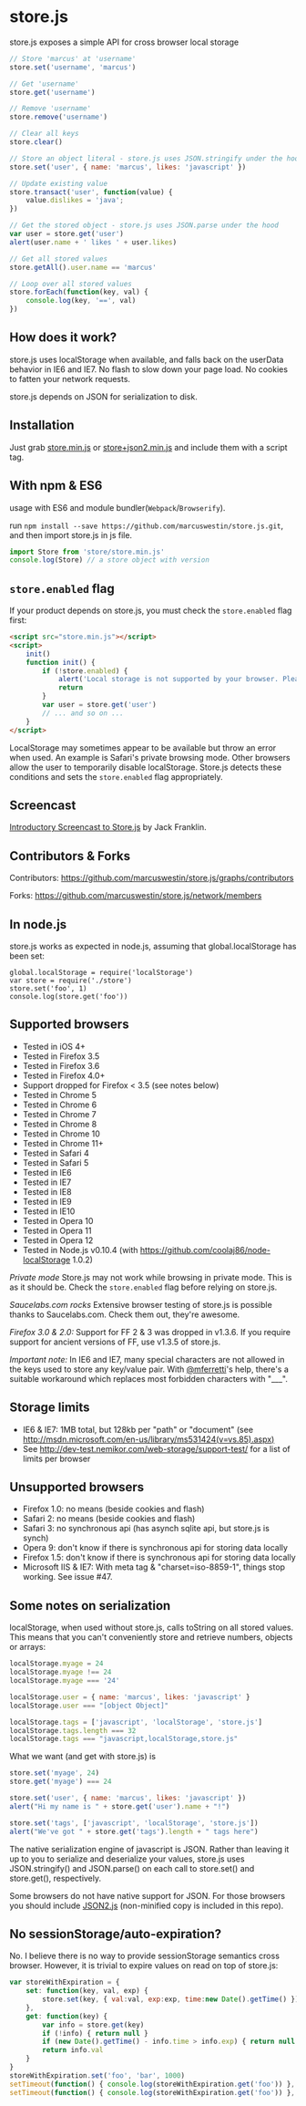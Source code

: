 store.js
========

store.js exposes a simple API for cross browser local storage

```js
// Store 'marcus' at 'username'
store.set('username', 'marcus')

// Get 'username'
store.get('username')

// Remove 'username'
store.remove('username')

// Clear all keys
store.clear()

// Store an object literal - store.js uses JSON.stringify under the hood
store.set('user', { name: 'marcus', likes: 'javascript' })

// Update existing value
store.transact('user', function(value) {
	value.dislikes = 'java';
})

// Get the stored object - store.js uses JSON.parse under the hood
var user = store.get('user')
alert(user.name + ' likes ' + user.likes)

// Get all stored values
store.getAll().user.name == 'marcus'

// Loop over all stored values
store.forEach(function(key, val) {
	console.log(key, '==', val)
})
```


How does it work?
------------------
store.js uses localStorage when available, and falls back on the userData behavior in IE6 and IE7. No flash to slow down your page load. No cookies to fatten your network requests.

store.js depends on JSON for serialization to disk.


Installation
------------
Just grab [store.min.js] or [store+json2.min.js] and include them with a script tag.


With npm & ES6
--------------
usage with ES6 and module bundler(`Webpack`/`Browserify`).

run `npm install --save https://github.com/marcuswestin/store.js.git`, and then import store.js in js file.
```javascript
import Store from 'store/store.min.js'
console.log(Store) // a store object with version
```


`store.enabled` flag
--------------------
If your product depends on store.js, you must check the `store.enabled` flag first:

```html
<script src="store.min.js"></script>
<script>
	init()
	function init() {
		if (!store.enabled) {
			alert('Local storage is not supported by your browser. Please disable "Private Mode", or upgrade to a modern browser.')
			return
		}
		var user = store.get('user')
		// ... and so on ...
	}
</script>
```

LocalStorage may sometimes appear to be available but throw an error when used. An example is Safari's private browsing mode. Other browsers allow the user to temporarily disable localStorage. Store.js detects these conditions and sets the `store.enabled` flag appropriately.


Screencast
-----------
[Introductory Screencast to Store.js](http://javascriptplayground.com/blog/2012/06/javascript-local-storage-store-js-tutorial) by Jack Franklin.


Contributors & Forks
--------------------
Contributors: https://github.com/marcuswestin/store.js/graphs/contributors

Forks: https://github.com/marcuswestin/store.js/network/members


In node.js
----------
store.js works as expected in node.js, assuming that global.localStorage has been set:

```
global.localStorage = require('localStorage')
var store = require('./store')
store.set('foo', 1)
console.log(store.get('foo'))
```


Supported browsers
------------------
 - Tested in iOS 4+
 - Tested in Firefox 3.5
 - Tested in Firefox 3.6
 - Tested in Firefox 4.0+
 - Support dropped for Firefox < 3.5 (see notes below)
 - Tested in Chrome 5
 - Tested in Chrome 6
 - Tested in Chrome 7
 - Tested in Chrome 8
 - Tested in Chrome 10
 - Tested in Chrome 11+
 - Tested in Safari 4
 - Tested in Safari 5
 - Tested in IE6
 - Tested in IE7
 - Tested in IE8
 - Tested in IE9
 - Tested in IE10
 - Tested in Opera 10
 - Tested in Opera 11
 - Tested in Opera 12
 - Tested in Node.js v0.10.4 (with https://github.com/coolaj86/node-localStorage 1.0.2)

*Private mode* Store.js may not work while browsing in private mode. This is as it should be. Check the `store.enabled` flag before relying on store.js.

*Saucelabs.com rocks* Extensive browser testing of store.js is possible thanks to Saucelabs.com. Check them out, they're awesome.

*Firefox 3.0 & 2.0:* Support for FF 2 & 3 was dropped in v1.3.6. If you require support for ancient versions of FF, use v1.3.5 of store.js.

*Important note:* In IE6 and IE7, many special characters are not allowed in the keys used to store any key/value pair. With [@mferretti](https://github.com/mferretti)'s help, there's a suitable workaround which replaces most forbidden characters with "___".


Storage limits
--------------
 - IE6 & IE7: 1MB total, but 128kb per "path" or "document" (see http://msdn.microsoft.com/en-us/library/ms531424(v=vs.85).aspx)
 - See http://dev-test.nemikor.com/web-storage/support-test/ for a list of limits per browser

Unsupported browsers
-------------------
 - Firefox 1.0: no means (beside cookies and flash)
 - Safari 2: no means (beside cookies and flash)
 - Safari 3: no synchronous api (has asynch sqlite api, but store.js is synch)
 - Opera 9: don't know if there is synchronous api for storing data locally
 - Firefox 1.5: don't know if there is synchronous api for storing data locally
 - Microsoft IIS & IE7: With meta tag & "charset=iso-8859-1", things stop working. See issue #47.


Some notes on serialization
---------------------------
localStorage, when used without store.js, calls toString on all stored values. This means that you can't conveniently store and retrieve numbers, objects or arrays:

```js
localStorage.myage = 24
localStorage.myage !== 24
localStorage.myage === '24'

localStorage.user = { name: 'marcus', likes: 'javascript' }
localStorage.user === "[object Object]"

localStorage.tags = ['javascript', 'localStorage', 'store.js']
localStorage.tags.length === 32
localStorage.tags === "javascript,localStorage,store.js"
```

What we want (and get with store.js) is

```js
store.set('myage', 24)
store.get('myage') === 24

store.set('user', { name: 'marcus', likes: 'javascript' })
alert("Hi my name is " + store.get('user').name + "!")

store.set('tags', ['javascript', 'localStorage', 'store.js'])
alert("We've got " + store.get('tags').length + " tags here")
```

The native serialization engine of javascript is JSON. Rather than leaving it up to you to serialize and deserialize your values, store.js uses JSON.stringify() and JSON.parse() on each call to store.set() and store.get(), respectively.

Some browsers do not have native support for JSON. For those browsers you should include [JSON2.js] \(non-minified copy is included in this repo).


No sessionStorage/auto-expiration?
----------------------------------
No. I believe there is no way to provide sessionStorage semantics cross browser. However, it is trivial to expire values on read on top of store.js:

```js
var storeWithExpiration = {
	set: function(key, val, exp) {
		store.set(key, { val:val, exp:exp, time:new Date().getTime() })
	},
	get: function(key) {
		var info = store.get(key)
		if (!info) { return null }
		if (new Date().getTime() - info.time > info.exp) { return null }
		return info.val
	}
}
storeWithExpiration.set('foo', 'bar', 1000)
setTimeout(function() { console.log(storeWithExpiration.get('foo')) }, 500) // -> "bar"
setTimeout(function() { console.log(storeWithExpiration.get('foo')) }, 1500) // -> null
```



  [JSON2.js]: https://raw.githubusercontent.com/douglascrockford/JSON-js/master/json2.js
  [store.min.js]: https://raw.github.com/marcuswestin/store.js/master/store.min.js
  [store+json2.min.js]: https://raw.github.com/marcuswestin/store.js/master/store+json2.min.js
